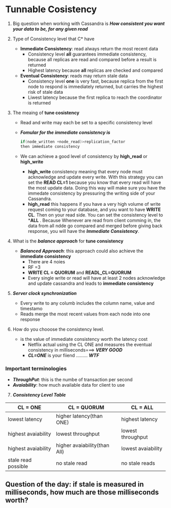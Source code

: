 # Tunnable Cosistency

1. Big question when working with Cassandra is ***How consistent you want your data to be, for any given read***

2. Type of Consistency level that C* have
	* **Immediate Consistency**: read always return the most recent data
		* Consistency level **all** guarantees immediate consistency, because all replicas are read and compared before a result is returned
		* Highest latency because **all** replicas are checked and compared
	* **Eventual Consistency**: reads may return stale data
		* Consistency level **one** is very fast, because replica from the first node to respond is immediately returned, but carries the highest risk of stale data
		* Liwest latency because the first replica to reach the coordinator is returned

3. The meaing of **tune cosistency**
	* Read and write may each be set to a specific consistency level
	* ***Fomular for the immediate consistency is***
		```c++ 
		if(node_written +node_read)>replication_factor
		then immediate consistency
		```

	* We can achieve a good level of consistency by **high_read** or **high_write**
		* **high_write** consistency meaning that every node must acknowledge and update every write. With this strategy you can set the **READ CL=1** because you know that every read will have the most update data. Doing this way will make sure you have the immedate consistency by pressuring the writing side of your Cassandra.
		* **high_read** this happens if you have a very high volume of write request coming to your database, and you want to have **WRITE CL**. Then on your read side. You can set the consistency level to ***ALL** . Because Whenever are read from client comming in, the data from all ndde go compared and merged before giving back response, you will have the ***Immediate Consistency***.

4. What is the ***balance approach*** for **tune consistency**
	* ***Balanced Approach***: this approach could also achieve the **immediate consistency** 
		* There are 4 noies
		* RF =3
		* **WRITE CL = QUORUM** and **READL_CL=QUORUM**
		* Every single write or read will have at least 2 nodes acknowledge and update cassandra and leads to **immediate consistency**

5. ***Server clock synchronization***
	* Every write to any columb includes the column name, value and timestamo
	* Reads merge the most recent values from each node into one response
6. How do you chooose the consistency level.
	* is the value of immediate consistency worth the latency cost
		* Netflix actual using the CL ONE and measures the eventual consistency in milliseconds===> ***VERY GOOD***
		* ***CL=ONE*** is your fiiend .........  ***WTF***

### Important terminologies
* ***ThroughPut***: this is the numbe of transaction per second
* ***Avaiability***:  how much available data for client to use

7. ***Consistency Level Table***

|CL = ONE| CL = QUORUM| CL = ALL|
|--------|------------|---------|
|lowest latency|higher latency(than ONE)|highest latency|
|highest avaiability| lowest throughput| lowest throughput|
|highest avaiability| higher avaiability(than All)| lowest avaiability|
|stale read possible| no stale read| no stale reads|

## Question of the day: if stale is measured in milliseconds, how much are those milliseconds worth?
